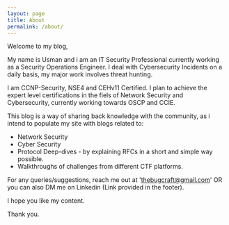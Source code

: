 ```yaml
---
layout: page
title: About
permalink: /about/
---
```


Welcome to my blog, 

My name is Usman and i am an IT Security Professional currently working as a Security Operations Engineer. I deal with Cybersecurity Incidents on a daily basis, my major work involves threat hunting.

I am CCNP-Security, NSE4 and CEHv11 Certified. I plan to achieve the expert level certifications in the fiels of Network Security and Cybersecurity, currently working towards OSCP and CCIE.

This blog is a way of sharing back knowledge with the community, as i intend to populate my site with blogs related to:

* Network Security
* Cyber Security
* Protocol Deep-dives - by explaining RFCs in a short and simple way possible.
* Walkthroughs of challenges from different CTF platforms.

For any queries/suggestions, reach me out at 'thebugcraft@gmail.com' OR you can also DM me on Linkedin (Link provided in the footer).

I hope you like my content.

Thank you.